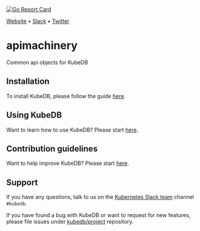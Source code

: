 [![Go Report Card](https://goreportcard.com/badge/github.com/kubedb/apimachinery)](https://goreportcard.com/report/github.com/kubedb/apimachinery)

[Website](https://kubedb.com) • [Slack](http://slack.kubernetes.io) • [Twitter](https://twitter.com/KubeDB)

# apimachinery
Common api objects for KubeDB

## Installation
To install KubeDB, please follow the guide [here](https://github.com/kubedb/cli/blob/master/docs/install.md).

## Using KubeDB
Want to learn how to use KubeDB? Please start [here](https://github.com/kubedb/cli/blob/master/docs/tutorials/README.md).

## Contribution guidelines
Want to help improve KubeDB? Please start [here](https://github.com/kubedb/cli/blob/master/CONTRIBUTING.md).

## Support
If you have any questions, talk to us on the [Kubernetes Slack team](http://slack.kubernetes.io/) channel `#kubedb`.

If you have found a bug with KubeDB or want to request for new features, please file issues under [kubedb/project](https://github.com/kubedb/project/issues/new) repository.
